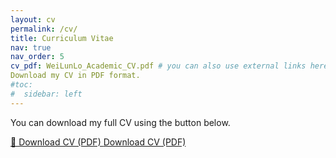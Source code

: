 ```yaml
---
layout: cv
permalink: /cv/
title: Curriculum Vitae
nav: true
nav_order: 5
cv_pdf: WeiLunLo_Academic_CV.pdf # you can also use external links here
Download my CV in PDF format.
#toc:
#  sidebar: left
---
```


<p>You can download my full CV using the button below.</p>

<a class="btn" href="/assets/pdf/WeiLunLo_Academic_CV.pdf" target="_blank" rel="noopener noreferrer">
  📄 Download CV (PDF)
</a>
<a class="btn btn-outline-primary btn-lg" href="/assets/pdf/WeiLunLo_Academic_CV.pdf" target="_blank" rel="noopener noreferrer">
  <i class="fas fa-file-pdf"></i> Download CV (PDF)
</a>